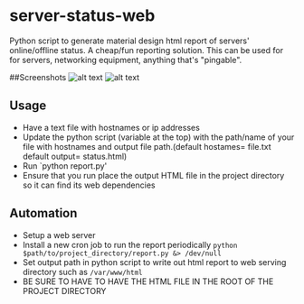 # server-status-web
Python script to generate material design html report of servers' online/offline status. A cheap/fun reporting solution.
This can be used for for servers, networking equipment, anything that's "pingable".  

##Screenshots
![alt text](http://i.imgur.com/21lF9tC.png)
![alt text](http://i.imgur.com/PY1DsXD.png)

## Usage
- Have a text file with hostnames or ip addresses
- Update the python script (variable at the top) with the path/name of your file with hostnames and output file path.(default hostames= file.txt   default output= status.html)
- Run `python report.py'
- Ensure that you run place the output HTML file in the project directory so it can find its web dependencies

## Automation
- Setup a web server
- Install a new cron job to run the report periodically `python $path/to/project_directory/report.py &> /dev/null`
- Set output path in python script to write out html report to web serving directory such as `/var/www/html`
- BE SURE TO HAVE TO HAVE THE HTML FILE IN THE ROOT OF THE PROJECT DIRECTORY
